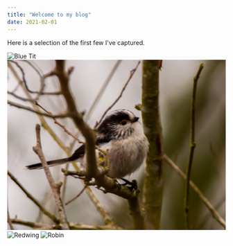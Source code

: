 ```yaml
---
title: "Welcome to my blog"
date: 2021-02-01
---
```


Here is a selection of the first few I've captured.

![Blue Tit](https://github.com/Adamjskinner/github-pages-with-jekyll/blob/87b9b6815b66eeba99e34a517862671c1e0bec53/assets/Blue%20Tit.jpg)
![Long Tailed Tit](https://github.com/Adamjskinner/github-pages-with-jekyll/blob/87b9b6815b66eeba99e34a517862671c1e0bec53/assets/Long%20Tailed%20Tit.jpg)
![Redwing](https://github.com/Adamjskinner/github-pages-with-jekyll/blob/53012c676b9328966a66ecee7da0478e25856d62/assets/Redwing.jpg)
![Robin](https://github.com/Adamjskinner/github-pages-with-jekyll/blob/53012c676b9328966a66ecee7da0478e25856d62/assets/Robin.jpg)
